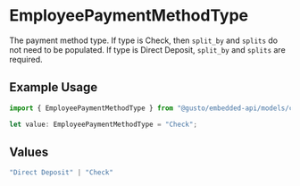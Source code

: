 # EmployeePaymentMethodType

The payment method type. If type is Check, then `split_by` and `splits` do not need to be populated. If type is Direct Deposit, `split_by` and `splits` are required.

## Example Usage

```typescript
import { EmployeePaymentMethodType } from "@gusto/embedded-api/models/components/employeepaymentmethod.js";

let value: EmployeePaymentMethodType = "Check";
```

## Values

```typescript
"Direct Deposit" | "Check"
```